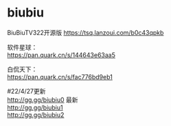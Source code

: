 # biubiu

BiuBiuTV322开源版  https://tsq.lanzoui.com/b0c43qpkb  

软件星球：  
https://pan.quark.cn/s/144643e63aa5  

白侃天下：  
https://pan.quark.cn/s/fac776bd9eb1  

#22/4/27更新   
http://gg.gg/biubiu0  最新      
http://gg.gg/biubiu1  
http://gg.gg/biubiu2  
